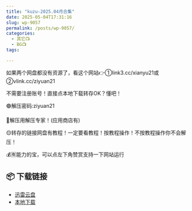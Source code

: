```yaml
---
title: "kuzu-2025.04月合集"
date: 2025-05-04T17:31:16
slug: wp-9057
permalink: /posts/wp-9057/
categories:
  - 其它📺
  - BG📺
tags:

---
```


如果两个网盘都没有资源了，看这个网站👉①link3.cc/xianyu21或②vlink.cc/ziyuan21

不需要注册账号！直接点本地下载转存OK？懂吧！

🟢解压密码:ziyuan21

🔵解压用解压专家！(应用商店有)

🟡转存的链接网盘有教程！一定要看教程！按教程操作！不按教程操作你不会解压！

💰🈶能力的宝，可以点左下角赞赏支持一下网站运行

## 📦 下载链接
- [迅雷云盘](https://blziyuan21.com/pay-download/9057?key=967e83e2fd&down_id=0)
- [本地下载](https://blziyuan21.com/pay-download/9057?key=967e83e2fd&down_id=1)

